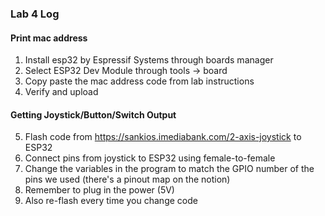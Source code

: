 ### Lab 4 Log

#### Print mac address

1. Install esp32 by Espressif Systems through boards manager
2. Select ESP32 Dev Module through tools -> board
3. Copy paste the mac address code from lab instructions
4. Verify and upload

#### Getting Joystick/Button/Switch Output

5. Flash code from https://sankios.imediabank.com/2-axis-joystick to ESP32
6. Connect pins from joystick to ESP32 using female-to-female
7. Change the variables in the program to match the GPIO number of the pins we used (there's a pinout map on the notion)
8. Remember to plug in the power (5V)
9. Also re-flash every time you change code

